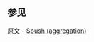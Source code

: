 ## 参见

原文 - [$push (aggregation)]( https://docs.mongodb.com/manual/reference/operator/aggregation/push/ )

